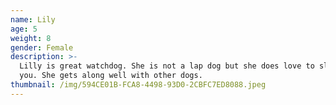 ```yaml
---
name: Lily
age: 5
weight: 8
gender: Female
description: >-
  Lilly is great watchdog. She is not a lap dog but she does love to sleep with
  you. She gets along well with other dogs.
thumbnail: /img/594CE01B-FCA8-4498-93D0-2CBFC7ED8088.jpeg
---
```



